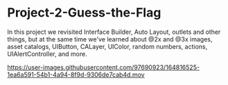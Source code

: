# Project-2-Guess-the-Flag
In this project we revisited Interface Builder, Auto Layout, outlets and other things, but at the same time we've learned about @2x and @3x images, asset catalogs, UIButton, CALayer, UIColor, random numbers, actions, UIAlertController, and more.


https://user-images.githubusercontent.com/97690923/164816525-1ea6a591-54b1-4a94-8f9d-9306de7cab4d.mov

